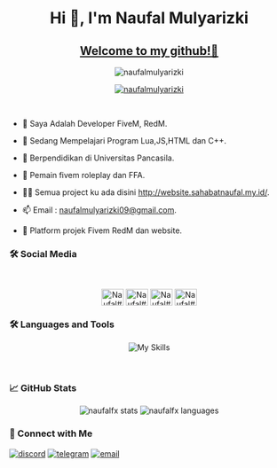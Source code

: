<h1 align="center">Hi 👋, I'm Naufal Mulyarizki</h1> 
<h2 align="center"> <b><u>Welcome to my github!👋</u></b></h3>

<p align="center"> <img src="https://komarev.com/ghpvc/?username=naufalmulyarizki&label=Profile%20views&color=0e75b6&style=flat" alt="naufalmulyarizki" /> </p>

<p align="center"> <a href="https://github.com/ryo-ma/github-profile-trophy"><img src="https://github-profile-trophy.vercel.app/?username=naufalmulyarizki&theme=onedark" alt="naufalmulyarizki" /></a> </p>

<br> 

- 🔭 Saya Adalah Developer FiveM, RedM.

- 🌱 Sedang Mempelajari Program Lua,JS,HTML dan C++.

- 👯 Berpendidikan di Universitas Pancasila.

- 🤝 Pemain fivem roleplay dan FFA.

- 👨‍💻 Semua project ku ada disini http://website.sahabatnaufal.my.id/.

- 📫 Email : naufalmulyarizki09@gmail.com.

- 📄 Platform projek Fivem RedM dan website.


### 🛠️ Social Media
<br> 
<p align="center">
<a href="https://instagram.com/naufal.salvatrucha" target="blank"><img align="center" src="https://raw.githubusercontent.com/rahuldkjain/github-profile-readme-generator/master/src/images/icons/Social/instagram.svg" alt="Naufal#8714" height="30" width="40" /></a>
<a href="https://www.youtube.com/channel/UCWqvg50dXfXN6p3xEcfzsTQ" target="blank"><img align="center" src="https://raw.githubusercontent.com/rahuldkjain/github-profile-readme-generator/master/src/images/icons/Social/youtube.svg" alt="Naufal#8714" height="30" width="40" /></a>
<a href="https://discord.gg/kVkHtH3RgT" target="blank"><img align="center" src="https://raw.githubusercontent.com/rahuldkjain/github-profile-readme-generator/master/src/images/icons/Social/discord.svg" alt="Naufal#8714" height="30" width="40" /></a>
<a href="https://twitter.com/NMulyarizki" target="blank"><img align="center" src="https://help.twitter.com/content/dam/help-twitter/brand/logo.png" alt="Naufal#8714" height="30" width="40" /></a> 
</p> 

### 🛠️ Languages and Tools

<p align="center">
  <img src="https://skillicons.dev/icons?i=lua,js,py,nodejs,html,css,react,githubvscode&perline=9" alt="My Skills" />
</p>

<br>
 
### 📈 GitHub Stats

<p align="center">
  <img src="https://github-readme-stats.vercel.app/api?username=naufalmulyarizki&show_icons=true&theme=radical" alt="naufalfx stats" />
  <img src="https://github-readme-stats.vercel.app/api/top-langs/?username=naufalmulyarizki&layout=compact&theme=radical" alt="naufalfx languages" />
</p>

### 🔗 Connect with Me

<p align="left">
  <a href="https://discord.com/users/462987629894565899" target="blank"><img align="center" src="https://img.shields.io/badge/discord-%237289DA.svg?style=for-the-badge&logo=discord&logoColor=white" alt="discord" /></a>
  <a href="https://t.me/naufal" target="blank"><img align="center" src="https://img.shields.io/badge/telegram-2CA5E0?style=for-the-badge&logo=telegram&logoColor=white" alt="telegram" /></a>
  <a href="mailto:naufalmulyarizki09@gmail.com"><img align="center" src="https://img.shields.io/badge/email-%23D14836.svg?style=for-the-badge&logo=gmail&logoColor=white" alt="email" /></a>
</p>

